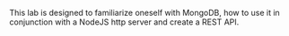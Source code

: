This lab is designed to familiarize oneself with MongoDB, how to use it in conjunction with a NodeJS http server and create a REST API.
